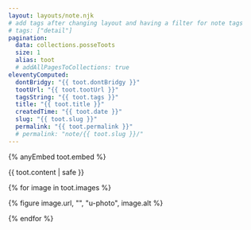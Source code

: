 ```yaml
---
layout: layouts/note.njk
# add tags after changing layout and having a filter for note tags
# tags: ["detail"] 
pagination:
  data: collections.posseToots
  size: 1  
  alias: toot
  # addAllPagesToCollections: true
eleventyComputed:
  dontBridgy: "{{ toot.dontBridgy }}"
  tootUrl: "{{ toot.tootUrl }}"
  tagsString: "{{ toot.tags }}"
  title: "{{ toot.title }}"
  createdTime: "{{ toot.date }}"
  slug: "{{ toot.slug }}"
  permalink: "{{ toot.permalink }}"
  # permalink: "note/{{ toot.slug }}/"
---
```


{% anyEmbed toot.embed %}

{{ toot.content | safe }}

{% for image in toot.images %}

{% figure image.url, "", "u-photo", image.alt %}

{% endfor %}

